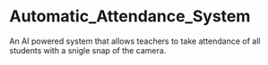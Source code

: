 # Automatic_Attendance_System
An AI powered system that allows teachers to take attendance of all students with a snigle snap of the camera.

